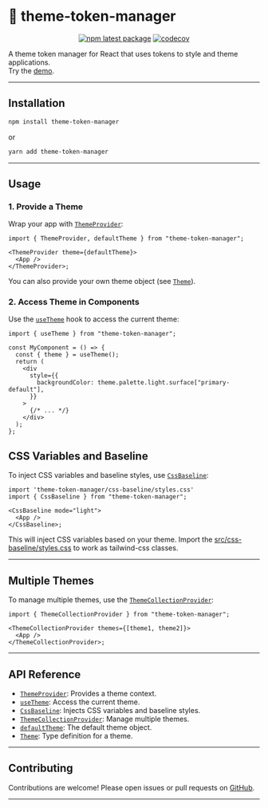 # 🎨 theme-token-manager

<div align="center">

[![npm latest package](https://img.shields.io/npm/v/theme-token-manager/latest.svg)](https://www.npmjs.com/package/theme-token-manager)
[![codecov](https://codecov.io/gh/adrianhideki/theme-token-manager/graph/badge.svg?token=GUAA0DEOWA)](https://codecov.io/gh/adrianhideki/theme-token-manager)

</div>

A theme token manager for React that uses tokens to style and theme applications.  
Try the [demo](https://react-theme.hydk.com.br/).

---

## Installation

```sh
npm install theme-token-manager
```

or

```sh
yarn add theme-token-manager
```

---

## Usage

### 1. Provide a Theme

Wrap your app with [`ThemeProvider`](src/provider/theme/index.tsx):

```tsx
import { ThemeProvider, defaultTheme } from "theme-token-manager";

<ThemeProvider theme={defaultTheme}>
  <App />
</ThemeProvider>;
```

You can also provide your own theme object (see [`Theme`](src/theme/types.ts)).

### 2. Access Theme in Components

Use the [`useTheme`](src/hook/use-theme.ts) hook to access the current theme:

```tsx
import { useTheme } from "theme-token-manager";

const MyComponent = () => {
  const { theme } = useTheme();
  return (
    <div
      style={{
        backgroundColor: theme.palette.light.surface["primary-default"],
      }}
    >
      {/* ... */}
    </div>
  );
};
```

## CSS Variables and Baseline

To inject CSS variables and baseline styles, use [`CssBaseline`](src/css-baseline/index.tsx):

```tsx
import 'theme-token-manager/css-baseline/styles.css'
import { CssBaseline } from "theme-token-manager";

<CssBaseline mode="light">
  <App />
</CssBaseline>;
```

This will inject CSS variables based on your theme.
Import the [src/css-baseline/styles.css](src/css-baseline/styles.css) to work as tailwind-css classes.

---

## Multiple Themes

To manage multiple themes, use the [`ThemeCollectionProvider`](src/provider/theme-collection/index.tsx):

```tsx
import { ThemeCollectionProvider } from "theme-token-manager";

<ThemeCollectionProvider themes={[theme1, theme2]}>
  <App />
</ThemeCollectionProvider>;
```

---

## API Reference

- [`ThemeProvider`](src/provider/theme/index.tsx): Provides a theme context.
- [`useTheme`](src/hook/use-theme.ts): Access the current theme.
- [`CssBaseline`](src/css-baseline/index.tsx): Injects CSS variables and baseline styles.
- [`ThemeCollectionProvider`](src/provider/theme-collection/index.tsx): Manage multiple themes.
- [`defaultTheme`](src/theme/default/index.ts): The default theme object.
- [`Theme`](src/theme/types.ts): Type definition for a theme.

---

## Contributing

Contributions are welcome! Please open issues or pull requests on [GitHub](https://github.com/adrianhideki/theme-token-manager).

---
